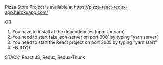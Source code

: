 Pizza Store Project is available at https://pizza-react-redux-app.herokuapp.com/

OR

1. You have to install all the dependencies (npm i or yarn)
2. You need to start fake json-server on port 3001 by typing "yarn server"
3. You need to start the React project on port 3000 by typing "yarn start"
4. ENJOY))

STACK:
React JS, Redux, Redux-Thunk

